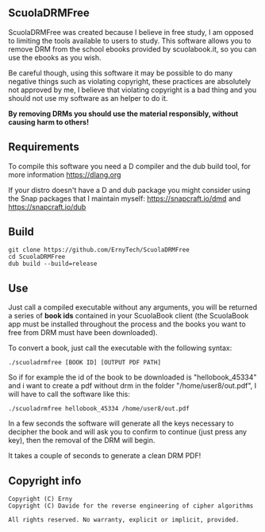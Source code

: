 ## ScuolaDRMFree
ScuolaDRMFree was created because I believe in free study, I am opposed to limiting the tools available to users to study.
This software allows you to remove DRM from the school ebooks provided by scuolabook.it, so you can use the ebooks as you wish.

Be careful though, using this software it may be possible to do many negative things such as violating copyright, these practices are absolutely not approved by me, I believe that violating copyright is a bad thing and you should not use my software as an helper to do it.

**By removing DRMs you should use the material responsibly, without causing harm to others!**

## Requirements
To compile this software you need a D compiler and the dub build tool, for more information https://dlang.org

If your distro doesn't have a D and dub package you might consider using the Snap packages that I maintain myself: https://snapcraft.io/dmd and https://snapcraft.io/dub

## Build
```
git clone https://github.com/ErnyTech/ScuolaDRMFree
cd ScuolaDRMFree
dub build --build=release
```

## Use
Just call a compiled executable without any arguments, you will be returned a series of **book ids** contained in your ScuolaBook client (the ScuolaBook app must be installed throughout the process and the books you want to free from DRM must have been downloaded).

To convert a book, just call the executable with the following syntax:
```
./scuoladrmfree [BOOK ID] [OUTPUT PDF PATH]
```

So if for example the id of the book to be downloaded is "hellobook_45334" and i want to create a pdf without drm in the folder "/home/user8/out.pdf", I will have to call the software like this:
```
./scuoladrmfree hellobook_45334 /home/user8/out.pdf
```

In a few seconds the software will generate all the keys necessary to decipher the book and will ask you to confirm to continue (just press any key), then the removal of the DRM will begin.

It takes a couple of seconds to generate a clean DRM PDF!

## Copyright info
    Copyright (C) Erny
    Copyright (C) Davide for the reverse engineering of cipher algorithms

    All rights reserved. No warranty, explicit or implicit, provided.
